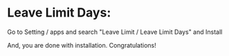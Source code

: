 Leave Limit Days:
=========================================================

Go to Setting / apps and search "Leave Limit / Leave Limit Days" and Install

And, you are done with installation. Congratulations!

